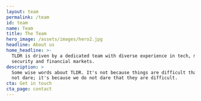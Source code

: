 ```yaml
---
layout: team
permalink: /team
id: team
name: Team
title: The Team
hero_image: /assets/images/hero2.jpg
headline: About us
home_headline: >-
  TLDR is driven by a dedicated team with diverse experience in tech, marketing,
  security and financial markets.
description: >
  Some wise words about TLDR. It's not because things are difficult that we do
  not dare; it's because we do not dare that they are difficult.
cta: Get in touch
cta_page: contact
---
```


